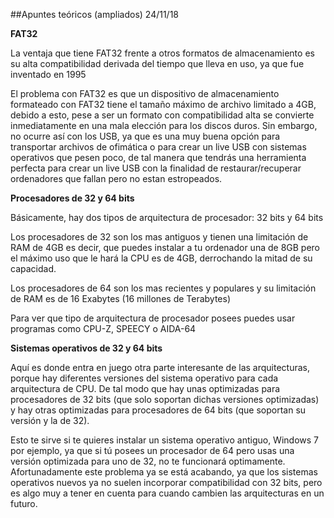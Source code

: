 ##Apuntes teóricos (ampliados) 24/11/18

**FAT32**

La ventaja que tiene FAT32 frente a otros formatos de almacenamiento es su alta compatibilidad derivada del tiempo que lleva en uso, ya que fue inventado en 1995 

El problema con FAT32 es que un dispositivo de almacenamiento formateado con FAT32 tiene el tamaño máximo de archivo limitado a 4GB, debido a esto, pese a ser un formato con compatibilidad alta se convierte inmediatamente en una mala elección para los discos duros. Sin embargo, no ocurre así con los USB, ya que es una muy buena opción para transportar archivos de ofimática o para crear un live USB con sistemas operativos que pesen poco, de tal manera que tendrás una herramienta perfecta para crear un live USB con la finalidad de restaurar/recuperar ordenadores que fallan pero no estan estropeados.

**Procesadores de 32 y 64 bits**

Básicamente, hay dos tipos de arquitectura de procesador: 32 bits y 64 bits

Los procesadores de 32 son los mas antiguos y tienen una limitación de RAM de 4GB es decir, que puedes instalar a tu ordenador una de 8GB pero el máximo uso que le hará la CPU es de 4GB, derrochando la mitad de su capacidad.

Los procesadores de 64 son los mas recientes y populares y su limitación de RAM es de 16 Exabytes (16 millones de Terabytes)

Para ver que tipo de arquitectura de procesador posees puedes usar programas como CPU-Z, SPEECY o AIDA-64

**Sistemas operativos de 32 y 64 bits**

Aquí es donde entra en juego otra parte interesante de las arquitecturas, porque hay diferentes versiones del sistema operativo para cada arquitectura de CPU. De tal modo que hay unas optimizadas para procesadores de 32 bits (que solo soportan dichas versiones optimizadas) y hay otras optimizadas para procesadores de 64 bits (que soportan su versión y la de 32). 

Esto te sirve si te quieres instalar un sistema operativo antiguo, Windows 7 por ejemplo, ya que si tú posees un procesador de 64 pero usas una versión optimizada para uno de 32, no te funcionará optimamente. Afortunadamente este problema ya se está acabando, ya que los sistemas operativos nuevos ya no suelen incorporar compatibilidad con 32 bits, pero es algo muy a tener en cuenta para cuando cambien las arquitecturas en un futuro.
